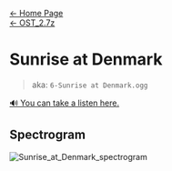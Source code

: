 [← Home Page](../../README.md)  
[← OST_2.7z](../ost_2-7z.md)

# Sunrise at Denmark
> aka: `6-Sunrise at Denmark.ogg`

<a href="./audio/6-Sunrise at Denmark.ogg" target="_blank">🔊 You can take a listen here.</a>

## Spectrogram
![Sunrise_at_Denmark_spectrogram](https://user-images.githubusercontent.com/35247077/178098548-daff7530-ffa9-4fc7-b68f-d549bfd2237e.png)
